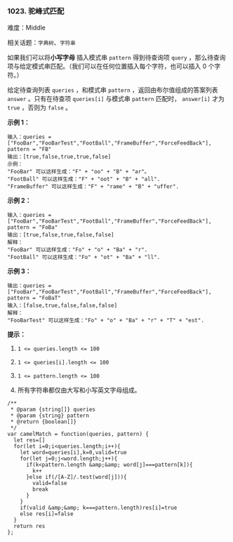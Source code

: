 ### 1023. 驼峰式匹配

难度：Middle

相关话题：`字典树`、`字符串`

如果我们可以将**小写字母** 插入模式串 `pattern` 得到待查询项 `query` ，那么待查询项与给定模式串匹配。（我们可以在任何位置插入每个字符，也可以插入 0 个字符。）



给定待查询列表 `queries` ，和模式串 `pattern` ，返回由布尔值组成的答案列表 `answer` 。只有在待查项 `queries[i]`  与模式串 `pattern`  匹配时， `answer[i]` 才为  `true` ，否则为  `false` 。







**示例 1：** 



```
输入：queries = ["FooBar","FooBarTest","FootBall","FrameBuffer","ForceFeedBack"], pattern = "FB"
输出：[true,false,true,true,false]
示例：
"FooBar" 可以这样生成："F" + "oo" + "B" + "ar"。
"FootBall" 可以这样生成："F" + "oot" + "B" + "all".
"FrameBuffer" 可以这样生成："F" + "rame" + "B" + "uffer".
```


**示例 2：** 



```
输入：queries = ["FooBar","FooBarTest","FootBall","FrameBuffer","ForceFeedBack"], pattern = "FoBa"
输出：[true,false,true,false,false]
解释：
"FooBar" 可以这样生成："Fo" + "o" + "Ba" + "r".
"FootBall" 可以这样生成："Fo" + "ot" + "Ba" + "ll".
```


**示例 3：** 



```
输出：queries = ["FooBar","FooBarTest","FootBall","FrameBuffer","ForceFeedBack"], pattern = "FoBaT"
输入：[false,true,false,false,false]
解释：
"FooBarTest" 可以这样生成："Fo" + "o" + "Ba" + "r" + "T" + "est".
```






**提示：** 




1.  `1 <= queries.length <= 100` 

2.  `1 <= queries[i].length <= 100` 

3.  `1 <= pattern.length <= 100` 

4. 所有字符串都仅由大写和小写英文字母组成。




```
/**
 * @param {string[]} queries
 * @param {string} pattern
 * @return {boolean[]}
 */
var camelMatch = function(queries, pattern) {
  let res=[]
  for(let i=0;i<queries.length;i++){
    let word=queries[i],k=0,valid=true
    for(let j=0;j<word.length;j++){
      if(k<pattern.length &amp;&amp; word[j]===pattern[k]){
        k++
      }else if(/[A-Z]/.test(word[j])){
        valid=false
        break
      }   
    }
    if(valid &amp;&amp; k===pattern.length)res[i]=true
    else res[i]=false
  }
  return res
};
```

